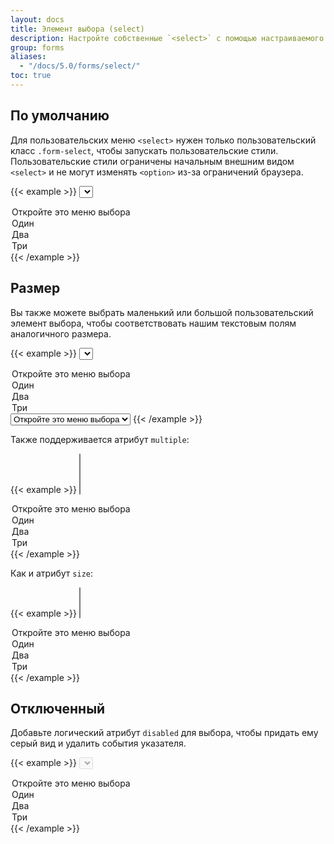 ```yaml
---
layout: docs
title: Элемент выбора (select)
description: Настройте собственные `<select>` с помощью настраиваемого CSS, который изменяет первоначальный вид элемента.
group: forms
aliases:
  - "/docs/5.0/forms/select/"
toc: true
---
```


## По умолчанию

Для пользовательских меню `<select>` нужен только пользовательский класс `.form-select`, чтобы запускать пользовательские стили. Пользовательские стили ограничены начальным внешним видом `<select>` и не могут изменять `<option>` из-за ограничений браузера.

{{< example >}}
<select class="form-select" aria-label="Пример выбора по умолчанию">
  <option selected>Откройте это меню выбора</option>
  <option value="1">Один</option>
  <option value="2">Два</option>
  <option value="3">Три</option>
</select>
{{< /example >}}

## Размер

Вы также можете выбрать маленький или большой пользовательский элемент выбора, чтобы соответствовать нашим текстовым полям аналогичного размера.

{{< example >}}
<select class="form-select form-select-lg mb-3" aria-label=".form-select-lg пример">
  <option selected>Откройте это меню выбора</option>
  <option value="1">Один</option>
  <option value="2">Два</option>
  <option value="3">Три</option>
</select>

<select class="form-select form-select-sm" aria-label=".form-select-sm пример">
  <option selected>Откройте это меню выбора</option>
  <option value="1">Один</option>
  <option value="2">Два</option>
  <option value="3">Три</option>
</select>
{{< /example >}}

Также поддерживается атрибут `multiple`:

{{< example >}}
<select class="form-select" multiple aria-label="пример множественного выбора">
  <option selected>Откройте это меню выбора</option>
  <option value="1">Один</option>
  <option value="2">Два</option>
  <option value="3">Три</option>
</select>
{{< /example >}}

Как и атрибут `size`:

{{< example >}}
<select class="form-select" size="3" aria-label="пример элемента выбора размером равному 3">
  <option selected>Откройте это меню выбора</option>
  <option value="1">Один</option>
  <option value="2">Два</option>
  <option value="3">Три</option>
</select>
{{< /example >}}

## Отключенный

Добавьте логический атрибут `disabled` для выбора, чтобы придать ему серый вид и удалить события указателя.

{{< example >}}
<select class="form-select" aria-label="Disabled select example" disabled>
  <option selected>Откройте это меню выбора</option>
  <option value="1">Один</option>
  <option value="2">Два</option>
  <option value="3">Три</option>
</select>
{{< /example >}}
